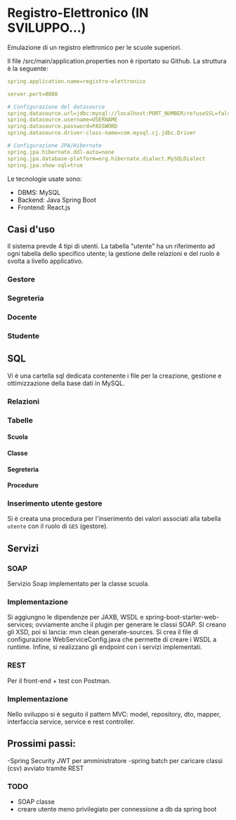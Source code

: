 # Registro-Elettronico (IN SVILUPPO...)
Emulazione di un registro elettronico per le scuole superiori. 

Il file /src/main/application.properties non è riportato su Github. La struttura è la seguente:
```yaml
spring.application.name=registro-elettronico

server.port=8080

# Configurazione del datasource
spring.datasource.url=jdbc:mysql://localhost:PORT_NUMBER/re?useSSL=false&serverTimezone=UTC&allowPublicKeyRetrieval=true
spring.datasource.username=USERNAME
spring.datasource.password=PASSWORD
spring.datasource.driver-class-name=com.mysql.cj.jdbc.Driver

# Configurazione JPA/Hibernate
spring.jpa.hibernate.ddl-auto=none
spring.jpa.database-platform=org.hibernate.dialect.MySQLDialect
spring.jpa.show-sql=true

```

Le tecnologie usate sono: 
- DBMS: MySQL
- Backend: Java Spring Boot
- Frontend: React.js

## Casi d'uso
Il sistema prevde 4 tipi di utenti. La tabella "utente" ha un riferimento ad ogni tabella dello specifico utente; la gestione delle relazioni e del ruolo è svolta a livello applicativo. 

### Gestore

### Segreteria

### Docente

### Studente

## SQL
Vi è una cartella sql dedicata contenente i file per la creazione, gestione e ottimizzazione della base dati in MySQL.

### Relazioni


### Tabelle

#### Scuola
#### Classe
#### Segreteria

#### Procedure
### Inserimento utente gestore
Si è creata una procedura per l'inserimento dei valori associati alla tabella ```utente``` con il ruolo di ```GES``` (gestore).

## Servizi

### SOAP
Servizio Soap implementato per la classe scuola. 

### Implementazione
Si aggiungno le dipendenze per JAXB, WSDL e spring-boot-starter-web-services; ovviamente anche il plugin per generare le classi SOAP. SI creano gli XSD, poi si lancia: mvn clean generate-sources. Si crea il file di configurazione WebServiceConfig.java che permette di creare i WSDL a runtime. Infine, si realizzano gli endpoint con i servizi implementati.

### REST
Per il front-end + test con Postman. 

### Implementazione
Nello sviluppo si è seguito il pattern MVC: model, repository, dto, mapper, interfaccia service, service e rest controller.

## Prossimi passi:
-Spring Security JWT per amministratore
-spring batch per caricare classi (csv) avviato tramite REST

### TODO
- SOAP classe
- creare utente meno privilegiato per connessione a db da spring boot
